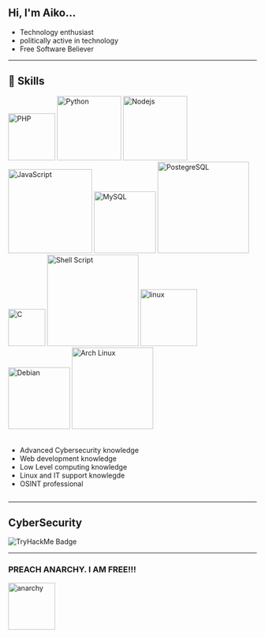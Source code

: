 ## Hi, I'm Aiko...
  <ul>
    <li> Technology enthusiast </li>
    <li> politically active in technology </li>
    <li> Free Software Believer </li>
  </ul>
<hr>

## 💎 Skills <br>
<div style="display: inline-block">
  <img width="95" alt="PHP" src="https://img.shields.io/badge/php-%23777BB4.svg?style=for-the-badge&logo=php&logoColor=white"/>
  <img width="130" alt="Python" src="https://img.shields.io/badge/python-3670A0?style=for-the-badge&logo=python&logoColor=ffdd54" /> 
  <img width="130" alt="Nodejs" src="https://img.shields.io/badge/Node.js-43853D?style=for-the-badge&logo=node.js&logoColor=white" />  
  <img width="170" alt="JavaScript" src="https://img.shields.io/badge/javascript-%23323330.svg?style=for-the-badge&logo=javascript&logoColor=%23F7DF1E" />
  <img width="125" alt="MySQL" src="https://img.shields.io/badge/mysql-%2300f.svg?style=for-the-badge&logo=mysql&logoColor=white"/>
  <img width="185" alt="PostegreSQL" src="https://img.shields.io/badge/PostgreSQL-316192?style=for-the-badge&logo=postgresql&logoColor=white"/>
  <img width="75" alt="C" src="https://img.shields.io/badge/C-00599C?style=for-the-badge&logo=c&logoColor=white"/>
  <img width="185" alt="Shell Script" src="https://img.shields.io/badge/Shell_Script-121011?style=for-the-badge&logo=gnu-bash&logoColor=white"/>
  <img width="115" alt="linux" src="https://img.shields.io/badge/Linux-FCC624?style=for-the-badge&logo=linux&logoColor=black"/>
  <img width="125" alt="Debian" src="https://img.shields.io/badge/Debian-A81D33?style=for-the-badge&logo=debian&logoColor=white"/>
  <img width="165" alt="Arch Linux" src="https://img.shields.io/badge/Arch_Linux-1793D1?style=for-the-badge&logo=arch-linux&logoColor=white"/>
  <ul><br>
    <li> Advanced Cybersecurity knowledge</li>
    <li> Web development knowledge</li>
    <li> Low Level computing knowledge </li>
    <li> Linux and IT support knowlegde </li>
    <li> OSINT professional </li>
  </ul>
</div>
<hr>
 
## CyberSecurity 

![TryHackMe Badge](https://tryhackme-badges.s3.amazonaws.com/Aikshacking.png)

<hr>

### PREACH ANARCHY. I AM FREE!!!
<img width="95" src="https://upload.wikimedia.org/wikipedia/commons/thumb/c/c9/Circle-A_red.svg/2048px-Circle-A_red.svg.png" alt="anarchy">
<br>



